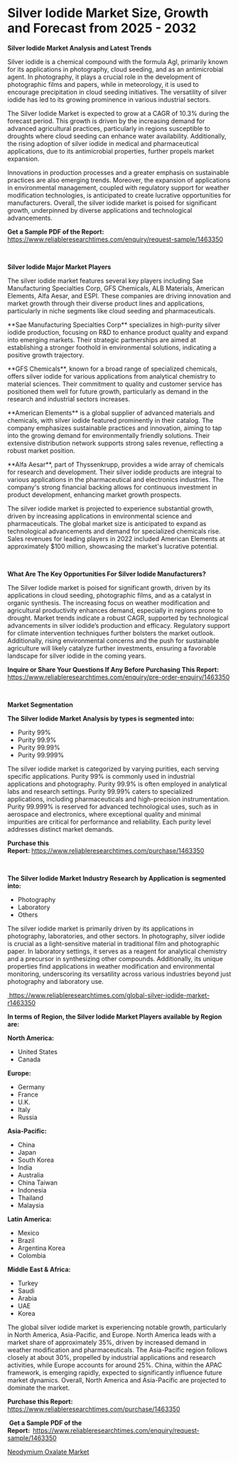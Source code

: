 <p><h1>Silver Iodide Market Size, Growth and Forecast from 2025 - 2032</h1></p><p><strong>Silver Iodide Market Analysis and Latest Trends</strong></p>
<p><p>Silver iodide is a chemical compound with the formula AgI, primarily known for its applications in photography, cloud seeding, and as an antimicrobial agent. In photography, it plays a crucial role in the development of photographic films and papers, while in meteorology, it is used to encourage precipitation in cloud seeding initiatives. The versatility of silver iodide has led to its growing prominence in various industrial sectors.</p><p>The Silver Iodide Market is expected to grow at a CAGR of 10.3% during the forecast period. This growth is driven by the increasing demand for advanced agricultural practices, particularly in regions susceptible to droughts where cloud seeding can enhance water availability. Additionally, the rising adoption of silver iodide in medical and pharmaceutical applications, due to its antimicrobial properties, further propels market expansion. </p><p>Innovations in production processes and a greater emphasis on sustainable practices are also emerging trends. Moreover, the expansion of applications in environmental management, coupled with regulatory support for weather modification technologies, is anticipated to create lucrative opportunities for manufacturers. Overall, the silver iodide market is poised for significant growth, underpinned by diverse applications and technological advancements.</p></p>
<p><strong>Get a Sample PDF of the Report:&nbsp;</strong> <a href="https://www.reliableresearchtimes.com/enquiry/request-sample/1463350?utm_campaign=2627&utm_medium=2&utm_source=Github&utm_content=ia&utm_term=01042025&utm_id=silver-iodide">https://www.reliableresearchtimes.com/enquiry/request-sample/1463350</a></p>
<p>&nbsp;</p>
<p><strong>Silver Iodide Major Market Players</strong></p>
<p><p>The silver iodide market features several key players including Sae Manufacturing Specialties Corp, GFS Chemicals, ALB Materials, American Elements, Alfa Aesar, and ESPI. These companies are driving innovation and market growth through their diverse product lines and applications, particularly in niche segments like cloud seeding and pharmaceuticals.</p><p>**Sae Manufacturing Specialties Corp** specializes in high-purity silver iodide production, focusing on R&D to enhance product quality and expand into emerging markets. Their strategic partnerships are aimed at establishing a stronger foothold in environmental solutions, indicating a positive growth trajectory.</p><p>**GFS Chemicals**, known for a broad range of specialized chemicals, offers silver iodide for various applications from analytical chemistry to material sciences. Their commitment to quality and customer service has positioned them well for future growth, particularly as demand in the research and industrial sectors increases.</p><p>**American Elements** is a global supplier of advanced materials and chemicals, with silver iodide featured prominently in their catalog. The company emphasizes sustainable practices and innovation, aiming to tap into the growing demand for environmentally friendly solutions. Their extensive distribution network supports strong sales revenue, reflecting a robust market position.</p><p>**Alfa Aesar**, part of Thyssenkrupp, provides a wide array of chemicals for research and development. Their silver iodide products are integral to various applications in the pharmaceutical and electronics industries. The company's strong financial backing allows for continuous investment in product development, enhancing market growth prospects.</p><p>The silver iodide market is projected to experience substantial growth, driven by increasing applications in environmental science and pharmaceuticals. The global market size is anticipated to expand as technological advancements and demand for specialized chemicals rise. Sales revenues for leading players in 2022 included American Elements at approximately $100 million, showcasing the market's lucrative potential.</p></p>
<p>&nbsp;</p>
<p><strong>What Are The Key Opportunities For Silver Iodide Manufacturers?</strong></p>
<p><p>The Silver Iodide market is poised for significant growth, driven by its applications in cloud seeding, photographic films, and as a catalyst in organic synthesis. The increasing focus on weather modification and agricultural productivity enhances demand, especially in regions prone to drought. Market trends indicate a robust CAGR, supported by technological advancements in silver iodide’s production and efficacy. Regulatory support for climate intervention techniques further bolsters the market outlook. Additionally, rising environmental concerns and the push for sustainable agriculture will likely catalyze further investments, ensuring a favorable landscape for silver iodide in the coming years.</p></p>
<p><strong>Inquire or Share Your Questions If Any Before Purchasing This Report:</strong> <a href="https://www.reliableresearchtimes.com/enquiry/pre-order-enquiry/1463350?utm_campaign=2627&utm_medium=2&utm_source=Github&utm_content=ia&utm_term=01042025&utm_id=silver-iodide">https://www.reliableresearchtimes.com/enquiry/pre-order-enquiry/1463350</a></p>
<p>&nbsp;</p>
<p><strong>Market Segmentation</strong></p>
<p><strong>The Silver Iodide Market Analysis by types is segmented into:</strong></p>
<p><ul><li>Purity 99%</li><li>Purity 99.9%</li><li>Purity 99.99%</li><li>Purity 99.999%</li></ul></p>
<p><p>The silver iodide market is categorized by varying purities, each serving specific applications. Purity 99% is commonly used in industrial applications and photography. Purity 99.9% is often employed in analytical labs and research settings. Purity 99.99% caters to specialized applications, including pharmaceuticals and high-precision instrumentation. Purity 99.999% is reserved for advanced technological uses, such as in aerospace and electronics, where exceptional quality and minimal impurities are critical for performance and reliability. Each purity level addresses distinct market demands.</p></p>
<p><strong>Purchase this Report:&nbsp;</strong><a href="https://www.reliableresearchtimes.com/purchase/1463350?utm_campaign=2627&utm_medium=2&utm_source=Github&utm_content=ia&utm_term=01042025&utm_id=silver-iodide">https://www.reliableresearchtimes.com/purchase/1463350</a></p>
<p>&nbsp;</p>
<p><strong>The Silver Iodide Market Industry Research by Application is segmented into:</strong></p>
<p><ul><li>Photography</li><li>Laboratory</li><li>Others</li></ul></p>
<p><p>The silver iodide market is primarily driven by its applications in photography, laboratories, and other sectors. In photography, silver iodide is crucial as a light-sensitive material in traditional film and photographic paper. In laboratory settings, it serves as a reagent for analytical chemistry and a precursor in synthesizing other compounds. Additionally, its unique properties find applications in weather modification and environmental monitoring, underscoring its versatility across various industries beyond just photography and laboratory use.</p></p>
<p><a href="https://www.reliableresearchtimes.com/global-silver-iodide-market-r1463350?utm_campaign=2627&utm_medium=2&utm_source=Github&utm_content=ia&utm_term=01042025&utm_id=silver-iodide">&nbsp;https://www.reliableresearchtimes.com/global-silver-iodide-market-r1463350</a></p>
<p><strong>In terms of Region, the Silver Iodide Market Players available by Region are:</strong></p>
<p>
    <p> <strong> North America: </strong>
        <ul>
            <li>United States</li>
            <li>Canada</li>
        </ul>
        </p> 
    <p> <strong> Europe: </strong>
        <ul>
            <li>Germany</li>
            <li>France</li>
            <li>U.K.</li>
            <li>Italy</li>
            <li>Russia</li>
        </ul>
        </p> 
    <p> <strong> Asia-Pacific: </strong>
        <ul>
            <li>China</li>
            <li>Japan</li>
            <li>South Korea</li>
            <li>India</li>
            <li>Australia</li>
            <li>China Taiwan</li>
            <li>Indonesia</li>
            <li>Thailand</li>
            <li>Malaysia</li>
        </ul>
        </p> 
    <p> <strong> Latin America: </strong>
        <ul>
            <li>Mexico</li>
            <li>Brazil</li>
            <li>Argentina Korea</li>
            <li>Colombia</li>
        </ul>
        </p> 
    <p> <strong> Middle East & Africa: </strong>
        <ul>
            <li>Turkey</li>
            <li>Saudi</li>
            <li>Arabia</li>
            <li>UAE</li>
            <li>Korea</li>
        </ul>
    </p>
    </p>
<p><p>The global silver iodide market is experiencing notable growth, particularly in North America, Asia-Pacific, and Europe. North America leads with a market share of approximately 35%, driven by increased demand in weather modification and pharmaceuticals. The Asia-Pacific region follows closely at about 30%, propelled by industrial applications and research activities, while Europe accounts for around 25%. China, within the APAC framework, is emerging rapidly, expected to significantly influence future market dynamics. Overall, North America and Asia-Pacific are projected to dominate the market.</p></p>
<p><strong>Purchase this Report: </strong><a href="https://www.reliableresearchtimes.com/purchase/1463350?utm_campaign=2627&utm_medium=2&utm_source=Github&utm_content=ia&utm_term=01042025&utm_id=silver-iodide">https://www.reliableresearchtimes.com/purchase/1463350</a></p>
<p>&nbsp;<strong>Get a Sample PDF of the Report:&nbsp;&nbsp;</strong><a href="https://www.reliableresearchtimes.com/enquiry/request-sample/1463350?utm_campaign=2627&utm_medium=2&utm_source=Github&utm_content=ia&utm_term=01042025&utm_id=silver-iodide">https://www.reliableresearchtimes.com/enquiry/request-sample/1463350</a></p>
<p><strong></strong></p>
<p><p><a href="https://github.com/oliveroste6/Market-Research-Report-List-1/blob/main/neodymium-oxalate-market.md?utm_campaign=2627&utm_medium=2&utm_source=Github&utm_content=ia&utm_term=01042025&utm_id=silver-iodide">Neodymium Oxalate Market</a></p></p>